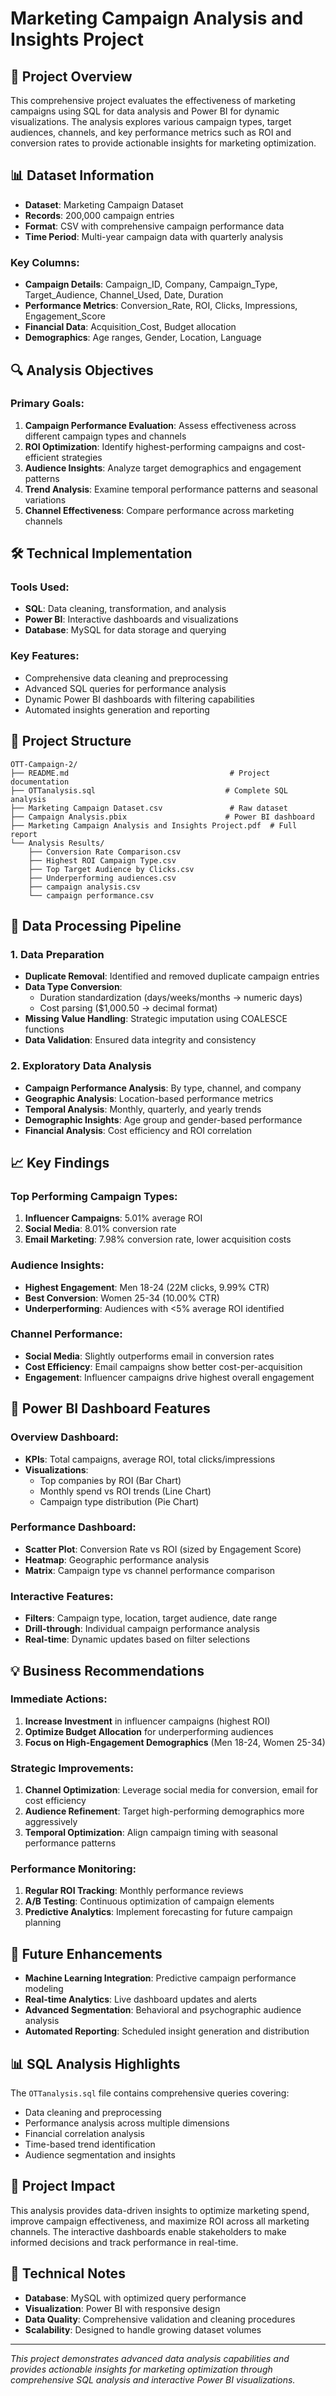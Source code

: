 # Marketing Campaign Analysis and Insights Project

## 🎯 Project Overview

This comprehensive project evaluates the effectiveness of marketing campaigns using SQL for data analysis and Power BI for dynamic visualizations. The analysis explores various campaign types, target audiences, channels, and key performance metrics such as ROI and conversion rates to provide actionable insights for marketing optimization.

## 📊 Dataset Information

- **Dataset**: Marketing Campaign Dataset
- **Records**: 200,000 campaign entries
- **Format**: CSV with comprehensive campaign performance data
- **Time Period**: Multi-year campaign data with quarterly analysis

### Key Columns:
- **Campaign Details**: Campaign_ID, Company, Campaign_Type, Target_Audience, Channel_Used, Date, Duration
- **Performance Metrics**: Conversion_Rate, ROI, Clicks, Impressions, Engagement_Score
- **Financial Data**: Acquisition_Cost, Budget allocation
- **Demographics**: Age ranges, Gender, Location, Language

## 🔍 Analysis Objectives

### Primary Goals:
1. **Campaign Performance Evaluation**: Assess effectiveness across different campaign types and channels
2. **ROI Optimization**: Identify highest-performing campaigns and cost-efficient strategies
3. **Audience Insights**: Analyze target demographics and engagement patterns
4. **Trend Analysis**: Examine temporal performance patterns and seasonal variations
5. **Channel Effectiveness**: Compare performance across marketing channels

## 🛠️ Technical Implementation

### Tools Used:
- **SQL**: Data cleaning, transformation, and analysis
- **Power BI**: Interactive dashboards and visualizations
- **Database**: MySQL for data storage and querying

### Key Features:
- Comprehensive data cleaning and preprocessing
- Advanced SQL queries for performance analysis
- Dynamic Power BI dashboards with filtering capabilities
- Automated insights generation and reporting

## 📁 Project Structure

```
OTT-Campaign-2/
├── README.md                                    # Project documentation
├── OTTanalysis.sql                             # Complete SQL analysis
├── Marketing Campaign Dataset.csv               # Raw dataset
├── Campaign Analysis.pbix                      # Power BI dashboard
├── Marketing Campaign Analysis and Insights Project.pdf  # Full report
└── Analysis Results/
    ├── Conversion Rate Comparison.csv
    ├── Highest ROI Campaign Type.csv
    ├── Top Target Audience by Clicks.csv
    ├── Underperforming audiences.csv
    ├── campaign analysis.csv
    └── campaign performance.csv
```

## 🔧 Data Processing Pipeline

### 1. Data Preparation
- **Duplicate Removal**: Identified and removed duplicate campaign entries
- **Data Type Conversion**: 
  - Duration standardization (days/weeks/months → numeric days)
  - Cost parsing ($1,000.50 → decimal format)
- **Missing Value Handling**: Strategic imputation using COALESCE functions
- **Data Validation**: Ensured data integrity and consistency

### 2. Exploratory Data Analysis
- **Campaign Performance Analysis**: By type, channel, and company
- **Geographic Analysis**: Location-based performance metrics
- **Temporal Analysis**: Monthly, quarterly, and yearly trends
- **Demographic Insights**: Age group and gender-based performance
- **Financial Analysis**: Cost efficiency and ROI correlation

## 📈 Key Findings

### Top Performing Campaign Types:
1. **Influencer Campaigns**: 5.01% average ROI
2. **Social Media**: 8.01% conversion rate
3. **Email Marketing**: 7.98% conversion rate, lower acquisition costs

### Audience Insights:
- **Highest Engagement**: Men 18-24 (22M clicks, 9.99% CTR)
- **Best Conversion**: Women 25-34 (10.00% CTR)
- **Underperforming**: Audiences with <5% average ROI identified

### Channel Performance:
- **Social Media**: Slightly outperforms email in conversion rates
- **Cost Efficiency**: Email campaigns show better cost-per-acquisition
- **Engagement**: Influencer campaigns drive highest overall engagement

## 🎨 Power BI Dashboard Features

### Overview Dashboard:
- **KPIs**: Total campaigns, average ROI, total clicks/impressions
- **Visualizations**: 
  - Top companies by ROI (Bar Chart)
  - Monthly spend vs ROI trends (Line Chart)
  - Campaign type distribution (Pie Chart)

### Performance Dashboard:
- **Scatter Plot**: Conversion Rate vs ROI (sized by Engagement Score)
- **Heatmap**: Geographic performance analysis
- **Matrix**: Campaign type vs channel performance comparison

### Interactive Features:
- **Filters**: Campaign type, location, target audience, date range
- **Drill-through**: Individual campaign performance analysis
- **Real-time**: Dynamic updates based on filter selections

## 💡 Business Recommendations

### Immediate Actions:
1. **Increase Investment** in influencer campaigns (highest ROI)
2. **Optimize Budget Allocation** for underperforming audiences
3. **Focus on High-Engagement Demographics** (Men 18-24, Women 25-34)

### Strategic Improvements:
1. **Channel Optimization**: Leverage social media for conversion, email for cost efficiency
2. **Audience Refinement**: Target high-performing demographics more aggressively
3. **Temporal Optimization**: Align campaign timing with seasonal performance patterns

### Performance Monitoring:
1. **Regular ROI Tracking**: Monthly performance reviews
2. **A/B Testing**: Continuous optimization of campaign elements
3. **Predictive Analytics**: Implement forecasting for future campaign planning

## 🚀 Future Enhancements

- **Machine Learning Integration**: Predictive campaign performance modeling
- **Real-time Analytics**: Live dashboard updates and alerts
- **Advanced Segmentation**: Behavioral and psychographic audience analysis
- **Automated Reporting**: Scheduled insight generation and distribution

## 📊 SQL Analysis Highlights

The `OTTanalysis.sql` file contains comprehensive queries covering:
- Data cleaning and preprocessing
- Performance analysis across multiple dimensions
- Financial correlation analysis
- Time-based trend identification
- Audience segmentation and insights

## 🎯 Project Impact

This analysis provides data-driven insights to optimize marketing spend, improve campaign effectiveness, and maximize ROI across all marketing channels. The interactive dashboards enable stakeholders to make informed decisions and track performance in real-time.

## 📝 Technical Notes

- **Database**: MySQL with optimized query performance
- **Visualization**: Power BI with responsive design
- **Data Quality**: Comprehensive validation and cleaning procedures
- **Scalability**: Designed to handle growing dataset volumes

---

*This project demonstrates advanced data analysis capabilities and provides actionable insights for marketing optimization through comprehensive SQL analysis and interactive Power BI visualizations.*
